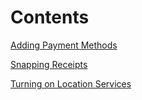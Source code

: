 # Contents

[Adding Payment Methods](https://github.com/coreyfoard/Technical-Writing-Portfolio/blob/main/Mobile%20Articles/Cards_%20adding%20a%20payment%20method.pdf)

[Snapping Receipts](https://github.com/coreyfoard/Technical-Writing-Portfolio/blob/main/Mobile%20Articles/Snapping%20Receipt%20Article.pdf)

[Turning on Location Services](https://github.com/coreyfoard/Technical-Writing-Portfolio/blob/main/Mobile%20Articles/Turning%20on%20Location%20Services.pdf)
